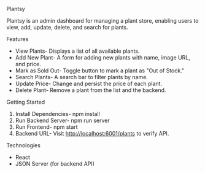  Plantsy 

Plantsy is an admin dashboard for managing a plant store, enabling users to view, add, update, delete, and search for plants.

Features
- View Plants- Displays a list of all available plants.
- Add New Plant- A form for adding new plants with name, image URL, and price.
- Mark as Sold Out- Toggle button to mark a plant as "Out of Stock."
- Search Plants- A search bar to filter plants by name.
- Update Price- Change and persist the price of each plant.
- Delete Plant- Remove a plant from the list and the backend.

 Getting Started
1. Install Dependencies- npm install
2. Run Backend Server- npm run server
3. Run Frontend- npm start
4. Backend URL- Visit [http://localhost:6001/plants](http://localhost:6001/plants) to verify API.

 Technologies
- React
- JSON Server (for backend API)
